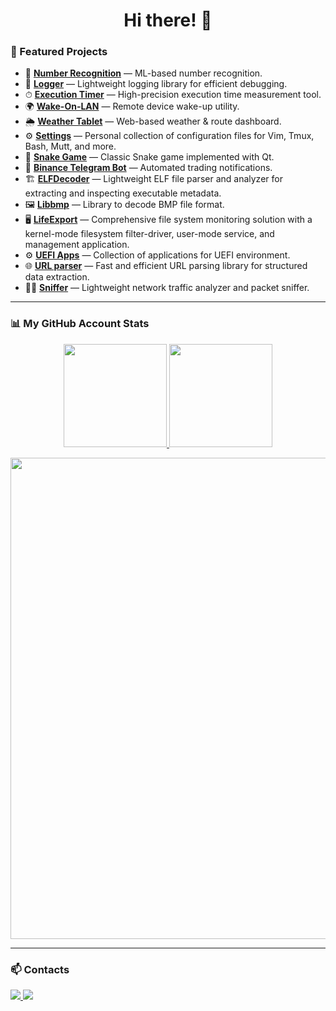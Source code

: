 <h1 align="center">Hi there! 👋</h1>

### 📌 Featured Projects

- 🤖 **[Number Recognition](https://github.com/vetalguru/number_recognition)** — ML-based number recognition.
- 📜 **[Logger](https://github.com/vetalguru/logger)** — Lightweight logging library for efficient debugging.
- ⏱ **[Execution Timer](https://github.com/vetalguru/execution_timer)** — High-precision execution time measurement tool.
- 🌍 **[Wake-On-LAN](https://github.com/vetalguru/wol)** — Remote device wake-up utility.
- 🌦 **[Weather Tablet](https://github.com/vetalguru/weather_tablet)** — Web-based weather & route dashboard.
- ⚙️ **[Settings](https://github.com/vetalguru/settings)** — Personal collection of configuration files for Vim, Tmux, Bash, Mutt, and more.
- 🐍 **[Snake Game](https://github.com/vetalguru/snake)** — Classic Snake game implemented with Qt.
- 📡 **[Binance Telegram Bot](https://github.com/vetalguru/binance_telegram_bot)** — Automated trading notifications.
- 🏗 **[ELFDecoder](https://github.com/vetalguru/ELFDecoder)** — Lightweight ELF file parser and analyzer for extracting and inspecting executable metadata.
- 🖼 **[Libbmp](https://github.com/vetalguru/libbmp)** — Library to decode BMP file format.
- 🖥 **[LifeExport](https://github.com/vetalguru/LifeExport)** — Comprehensive file system monitoring solution with a kernel-mode filesystem filter-driver, user-mode service, and management application.
- ⚙ **[UEFI Apps](https://github.com/vetalguru/UEFI_Apps)** — Collection of applications for UEFI environment.
- 🌐 **[URL parser](https://github.com/vetalguru/url)** — Fast and efficient URL parsing library for structured data extraction.
- 🕵️‍♂️ **[Sniffer](https://github.com/vetalguru/sniffer)** — Lightweight network traffic analyzer and packet sniffer.

---

### 📊 My GitHub Account Stats

<p align="center">
  <a href="https://github.com/vetalguru">
    <img src="https://github-readme-stats.vercel.app/api?username=vetalguru&show_icons=true&theme=gruvbox&hide_title=true" height="165"/>
  </a>
  <a href="https://github.com/vetalguru">
    <img src="https://github-readme-stats.vercel.app/api/top-langs/?username=vetalguru&layout=compact&theme=gruvbox" height="165"/>
  </a>
</p>
<p align="center">
  <a href="https://github.com/vetalguru">
    <img src="https://github-readme-activity-graph.vercel.app/graph?username=vetalguru&theme=gruvbox" width="770"/>
  </a>
</p>

---

### 📫 Contacts

<p>
  <a href="https://www.linkedin.com/in/shkibtanvitalii">
    <img src="https://img.shields.io/badge/LinkedIn-0077B5?style=flat&logo=linkedin"/>
  </a>
  <a href="mailto:vetalguru@gmail.com">
    <img src="https://img.shields.io/badge/Email-vetalguru@gmail.com-orange?style=flat&logo=gmail"/>
  </a>
</p>
